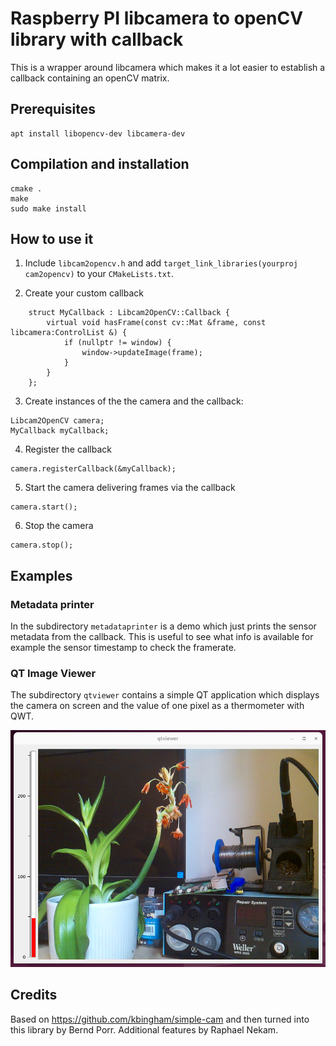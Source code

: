 # Raspberry PI libcamera to openCV library with callback

This is a wrapper around libcamera which makes it a lot easier to establish
a callback containing an openCV matrix.

## Prerequisites

```
apt install libopencv-dev libcamera-dev
```

## Compilation and installation

```
cmake .
make
sudo make install
```

## How to use it

 1. Include `libcam2opencv.h` and add `target_link_libraries(yourproj cam2opencv)` to your `CMakeLists.txt`.

 2. Create your custom callback
```
    struct MyCallback : Libcam2OpenCV::Callback {
        virtual void hasFrame(const cv::Mat &frame, const libcamera:ControlList &) {
            if (nullptr != window) {
                window->updateImage(frame);
            }
        }
    };
```

 3. Create instances of the the camera and the callback:

```
Libcam2OpenCV camera;
MyCallback myCallback;
```

 4. Register the callback

```
camera.registerCallback(&myCallback);
```

 5. Start the camera delivering frames via the callback

```
camera.start();
```

 6. Stop the camera

```
camera.stop();
```

## Examples

### Metadata printer

In the subdirectory `metadataprinter` is a demo which just prints the sensor
metadata from the callback. This is useful to see what
info is available for example the sensor timestamp to
check the framerate.

### QT Image Viewer

The subdirectory `qtviewer` contains a simple QT application
which displays the camera on screen and the value of one pixel
as a thermometer with QWT.

![alt tag](qtviewer_screenshot.png)

## Credits

Based on https://github.com/kbingham/simple-cam and then turned into this library by Bernd Porr.
Additional features by Raphael Nekam.
